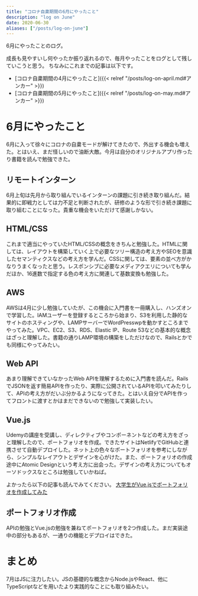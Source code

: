 ```yaml
---
title: "コロナ自粛期間の6月にやったこと"
description: "log on June"
date: 2020-06-30
aliases: ["/posts/log-on-june"]
---
```


6月にやったことのログ。
<!--more-->
成長も見やすいし何やったか振り返れるので、毎月やったことをログとして残していこうと思う。
ちなみにこれまでの記事は以下です。
- [コロナ自粛期間の4月にやったこと]({{< relref "/posts/log-on-april.md#アンカー" >}})
- [コロナ自粛期間の5月にやったこと]({{< relref "/posts/log-on-may.md#アンカー" >}})

# 6月にやったこと
6月に入って徐々にコロナの自粛モードが解けてきたので、外出する機会も増えた。とはいえ、まだ怪しいので油断大敵。今月は自分のオリジナルアプリ作ったり書籍を読んで勉強できた。

## リモートインターン
6月上旬は先月から取り組んでいるインターンの課題に引き続き取り組んだ。結果的に即戦力としては力不足と判断されたが、研修のような形で引き続き課題に取り組むことになった。貴重な機会をいただけて感謝しかない。

## HTML/CSS
これまで適当にやっていたHTML/CSSの概念をきちんと勉強した。HTMLに関しては、レイアウトを構築していく上で必要なツリー構造の考え方やSEOを意識したセマンティクスなどの考え方を学んだ。CSSに関しては、要素の並べ方がかなりうまくなったと思う。レスポンシブに必要なメディアクエリについても学んだほか、16進数で指定する色の考え方に関連して基数変換も勉強した。

## AWS
AWSは4月に少し勉強していたが、この機会に入門書を一冊購入し、ハンズオンで学習した。IAMユーザーを登録するところから始まり、S3を利用した静的なサイトのホスティングや、LAMPサーバーでWordPresswpを動かすところまでやってみた。VPC、EC2、S3、RDS、Elastic IP、Route 53などの基本的な概念はざっと理解した。書籍の通りLAMP環境の構築をしただけなので、Railsとかでも同様にやってみたい。

## Web API
あまり理解できていなかったWeb APIを理解するために入門書を読んだ。RailsでJSONを返す簡易APIを作ったり、実際に公開されているAPIを叩いてみたりして、APIの考え方がだいぶ分かるようになってきた。とはいえ自分でAPIを作ってフロントに渡すとかはまだできないので勉強して実装したい。

## Vue.js
Udemyの講座を受講し、ディレクティブやコンポーネントなどの考え方をざっと理解したので、ポートフォリオを作成。できたサイトはNetlifyでGitHubと連携させて自動デプロイした。ネット上の色々なポートフォリオを参考にしながら、シンプルなレイアウトとデザインを心がけた。また、ポートフォリオの作成途中にAtomic Designという考え方に出会った。デザインの考え方についてもオーソドックスなところは勉強していかねば。

よかったら以下の記事も読んでみてください。
[大学生がVue.jsでポートフォリオを作成してみた](https://qiita.com/Kazuhiro_Mimaki/items/94c88f69d0c56cee4f16)

## ポートフォリオ作成
APIの勉強とVue.jsの勉強を兼ねてポートフォリオを2つ作成した。まだ実装途中の部分もあるが、一通りの機能とデプロイはできた。

# まとめ
7月はJSに注力したい。JSの基礎的な概念からNode.jsやReact、他にTypeScriptなどを用いたより実践的なことにも取り組みたい。
